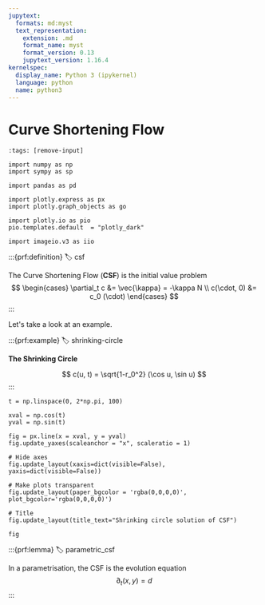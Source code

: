 ```yaml
---
jupytext:
  formats: md:myst
  text_representation:
    extension: .md
    format_name: myst
    format_version: 0.13
    jupytext_version: 1.16.4
kernelspec:
  display_name: Python 3 (ipykernel)
  language: python
  name: python3
---
```


# Curve Shortening Flow

```{code-cell} ipython3
:tags: [remove-input]

import numpy as np
import sympy as sp

import pandas as pd

import plotly.express as px
import plotly.graph_objects as go

import plotly.io as pio
pio.templates.default  = "plotly_dark"

import imageio.v3 as iio
```

:::{prf:definition}
:label: csf

The Curve Shortening Flow (**CSF**) is the initial value problem
$$
\begin{cases}
\partial_t c &= \vec{\kappa} = -\kappa N \\
c(\cdot, 0) &= c_0 (\cdot)
\end{cases}
$$
:::

Let's take a look at an example.

:::{prf:example}
:label: shrinking-circle

**The Shrinking Circle**

$$
c(u, t) = \sqrt{1-r_0^2} (\cos u, \sin u)
$$
:::

```{code-cell} ipython3
t = np.linspace(0, 2*np.pi, 100)

xval = np.cos(t)
yval = np.sin(t)

fig = px.line(x = xval, y = yval)
fig.update_yaxes(scaleanchor = "x", scaleratio = 1)

# Hide axes
fig.update_layout(xaxis=dict(visible=False), yaxis=dict(visible=False))

# Make plots transparent
fig.update_layout(paper_bgcolor = 'rgba(0,0,0,0)', plot_bgcolor='rgba(0,0,0,0)')

# Title
fig.update_layout(title_text="Shrinking circle solution of CSF")

fig
```

:::{prf:lemma}
:label: parametric_csf

In a parametrisation, the CSF is the evolution equation
$$
\partial_t (x, y) = d
$$
:::
